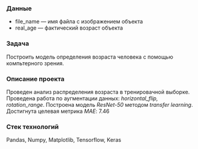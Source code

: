 ### Данные 
- file_name — имя файла с изображением объекта
- real_age — фактический возраст объекта


### Задача
Построить модель определения возраста человека с помощью компьтерного зрения.

### Описание проекта
Проведен анализ распределения возраста в тренировачной выборке. Проведена работа по аугментации данных: *horizontal_flip, rotation_range*. Построена модель *ResNet-50* методом *transfer learning*. Достигнута целевая метрика *MAE*: 7.46

### Стек технологий
Pandas, Numpy, Matplotlib, Tensorflow, Keras 

